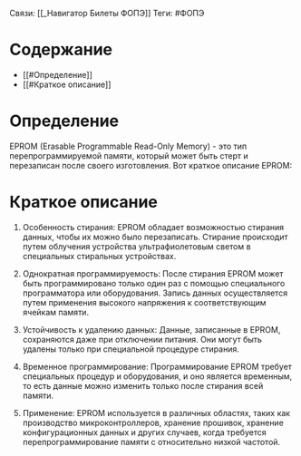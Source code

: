 Связи: [[_Навигатор Билеты ФОПЭ]]
Теги: #ФОПЭ 

# Содержание
- [[#Определение]]
- [[#Краткое описание]]

# Определение
EPROM (Erasable Programmable Read-Only Memory) - это тип перепрограммируемой памяти, который может быть стерт и перезаписан после своего изготовления. Вот краткое описание EPROM:

# Краткое описание
1. Особенность стирания: EPROM обладает возможностью стирания данных, чтобы их можно было перезаписать. Стирание происходит путем облучения устройства ультрафиолетовым светом в специальных стиральных устройствах.
    
2. Однократная программируемость: После стирания EPROM может быть программировано только один раз с помощью специального программатора или оборудования. Запись данных осуществляется путем применения высокого напряжения к соответствующим ячейкам памяти.
    
3. Устойчивость к удалению данных: Данные, записанные в EPROM, сохраняются даже при отключении питания. Они могут быть удалены только при специальной процедуре стирания.
    
4. Временное программирование: Программирование EPROM требует специальных процедур и оборудования, и оно является временным, то есть данные можно изменить только после стирания всей памяти.
    
5. Применение: EPROM используется в различных областях, таких как производство микроконтроллеров, хранение прошивок, хранение конфигурационных данных и других случаев, когда требуется перепрограммирование памяти с относительно низкой частотой. 